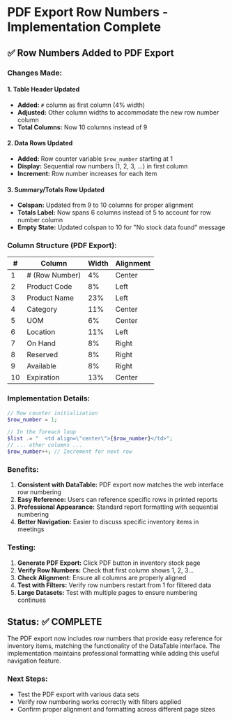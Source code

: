 # PDF Export Row Numbers - Implementation Complete

## ✅ **Row Numbers Added to PDF Export**

### **Changes Made:**

#### **1. Table Header Updated**

- **Added:** `#` column as first column (4% width)
- **Adjusted:** Other column widths to accommodate the new row number column
- **Total Columns:** Now 10 columns instead of 9

#### **2. Data Rows Updated**

- **Added:** Row counter variable `$row_number` starting at 1
- **Display:** Sequential row numbers (1, 2, 3, ...) in first column
- **Increment:** Row number increases for each item

#### **3. Summary/Totals Row Updated**

- **Colspan:** Updated from 9 to 10 columns for proper alignment
- **Totals Label:** Now spans 6 columns instead of 5 to account for row number column
- **Empty State:** Updated colspan to 10 for "No stock data found" message

### **Column Structure (PDF Export):**

| #   | Column         | Width | Alignment |
| --- | -------------- | ----- | --------- |
| 1   | # (Row Number) | 4%    | Center    |
| 2   | Product Code   | 8%    | Left      |
| 3   | Product Name   | 23%   | Left      |
| 4   | Category       | 11%   | Center    |
| 5   | UOM            | 6%    | Center    |
| 6   | Location       | 11%   | Left      |
| 7   | On Hand        | 8%    | Right     |
| 8   | Reserved       | 8%    | Right     |
| 9   | Available      | 8%    | Right     |
| 10  | Expiration     | 13%   | Center    |

### **Implementation Details:**

```php
// Row counter initialization
$row_number = 1;

// In the foreach loop
$list .= "  <td align=\"center\">{$row_number}</td>";
// ... other columns ...
$row_number++; // Increment for next row
```

### **Benefits:**

1. **Consistent with DataTable:** PDF export now matches the web interface row numbering
2. **Easy Reference:** Users can reference specific rows in printed reports
3. **Professional Appearance:** Standard report formatting with sequential numbering
4. **Better Navigation:** Easier to discuss specific inventory items in meetings

### **Testing:**

1. **Generate PDF Export:** Click PDF button in inventory stock page
2. **Verify Row Numbers:** Check that first column shows 1, 2, 3...
3. **Check Alignment:** Ensure all columns are properly aligned
4. **Test with Filters:** Verify row numbers restart from 1 for filtered data
5. **Large Datasets:** Test with multiple pages to ensure numbering continues

## **Status: ✅ COMPLETE**

The PDF export now includes row numbers that provide easy reference for inventory items, matching the functionality of the DataTable interface. The implementation maintains professional formatting while adding this useful navigation feature.

### **Next Steps:**

- Test the PDF export with various data sets
- Verify row numbering works correctly with filters applied
- Confirm proper alignment and formatting across different page sizes

